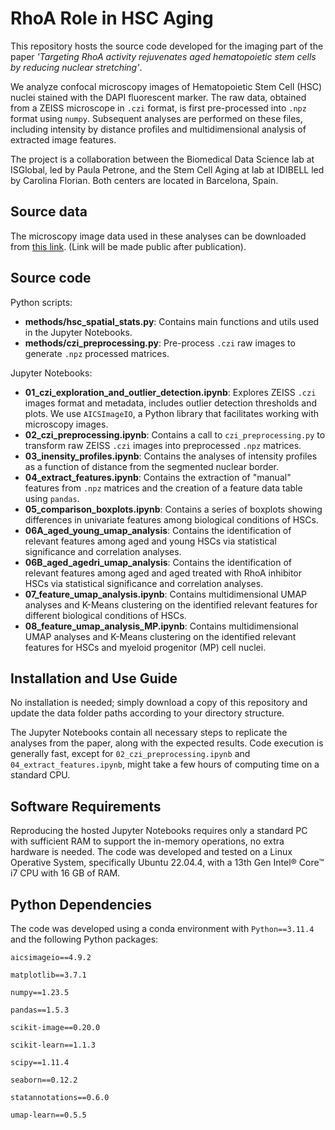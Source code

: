 # RhoA Role in HSC Aging
This repository hosts the source code developed for the imaging part of the paper *'Targeting RhoA activity rejuvenates aged hematopoietic stem cells by reducing nuclear stretching'*.

We analyze confocal microscopy images of Hematopoietic Stem Cell (HSC) nuclei stained with the DAPI fluorescent marker. The raw data, obtained from a ZEISS microscope in `.czi` format, is first pre-processed into `.npz` format using `numpy`. Subsequent analyses are performed on these files, including intensity by distance profiles and multidimensional analysis of extracted image features.

The project is a collaboration between the Biomedical Data Science lab at ISGlobal, led by Paula Petrone, and the Stem Cell Aging at lab at IDIBELL led by Carolina Florian. Both centers are located in Barcelona, Spain.

## Source data

The microscopy image data used in these analyses can be downloaded from [this link](https://doi.org/10.34810/data697). (Link will be made public after publication).

## Source code

Python scripts:
- **methods/hsc_spatial_stats.py**: Contains main functions and utils used in the Jupyter Notebooks.
- **methods/czi_preprocessing.py**: Pre-process `.czi` raw images to generate `.npz` processed matrices.

Jupyter Notebooks:
- **01_czi_exploration_and_outlier_detection.ipynb**: Explores ZEISS `.czi` images format and metadata, includes outlier detection thresholds and plots. We use `AICSImageIO`, a Python library that facilitates working with microscopy images.
- **02_czi_preprocessing.ipynb**: Contains a call to `czi_preprocessing.py` to transform raw ZEISS `.czi` images into preprocessed `.npz` matrices.
- **03_inensity_profiles.ipynb**: Contains the analyses of intensity profiles as a function of distance from the segmented nuclear border.
- **04_extract_features.ipynb**: Contains the extraction of "manual" features from `.npz` matrices and the creation of a feature data table using `pandas`.
- **05_comparison_boxplots.ipynb**: Contains a series of boxplots showing differences in univariate features among biological conditions of HSCs.
- **06A_aged_young_umap_analysis**: Contains the identification of relevant features among aged and young HSCs via statistical significance and correlation analyses.
- **06B_aged_agedri_umap_analysis**: Contains the identification of relevant features among aged and aged treated with RhoA inhibitor HSCs via statistical significance and correlation analyses.
- **07_feature_umap_analysis.ipynb**: Contains multidimensional UMAP analyses and K-Means clustering on the identified relevant features for different biological conditions of HSCs.
- **08_feature_umap_analysis_MP.ipynb**: Contains multidimensional UMAP analyses and K-Means clustering on the identified relevant features for HSCs and myeloid progenitor (MP) cell nuclei.


## Installation and Use Guide

No installation is needed; simply download a copy of this repository and update the data folder paths according to your directory structure.

The Jupyter Notebooks contain all necessary steps to replicate the analyses from the paper, along with the expected results. Code execution is generally fast, except for `02_czi_preprocessing.ipynb` and `04_extract_features.ipynb`, might take a few hours of computing time on a standard CPU.

## Software Requirements

Reproducing the hosted Jupyter Notebooks requires only a standard PC with sufficient RAM to support the in-memory operations, no extra hardware is needed. The code was developed and tested on a Linux Operative System, specifically Ubuntu 22.04.4, with a 13th Gen Intel® Core™ i7 CPU with 16 GB of RAM. 

## Python Dependencies

The code was developed using a conda environment with `Python==3.11.4` and the following Python packages:

```
aicsimageio==4.9.2

matplotlib==3.7.1

numpy==1.23.5

pandas==1.5.3

scikit-image==0.20.0

scikit-learn==1.1.3

scipy==1.11.4

seaborn==0.12.2

statannotations==0.6.0

umap-learn==0.5.5
```
